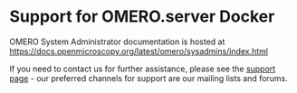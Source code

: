 # Support for OMERO.server Docker

OMERO System Administrator documentation is hosted at 
https://docs.openmicroscopy.org/latest/omero/sysadmins/index.html

If you need to contact us for further assistance, please see the
[support page](https://www.openmicroscopy.org/support/) - our preferred
channels for support are our mailing lists and forums.
